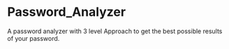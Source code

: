 # Password_Analyzer
A password analyzer with 3 level Approach to get the best possible results of your password.
